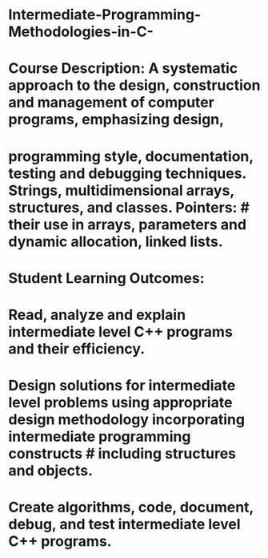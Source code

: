 # Intermediate-Programming-Methodologies-in-C-
#
# Course Description: A systematic approach to the design, construction and management of computer programs, emphasizing design, 
# programming style, documentation, testing and debugging techniques. Strings, multidimensional arrays, structures, and classes. Pointers: # their use in arrays, parameters and dynamic allocation, linked lists.
#
# Student Learning Outcomes:
# Read, analyze and explain intermediate level C++ programs and their efficiency.
# Design solutions for intermediate level problems using appropriate design methodology incorporating intermediate programming constructs # including structures and objects.
# Create algorithms, code, document, debug, and test intermediate level C++ programs.


